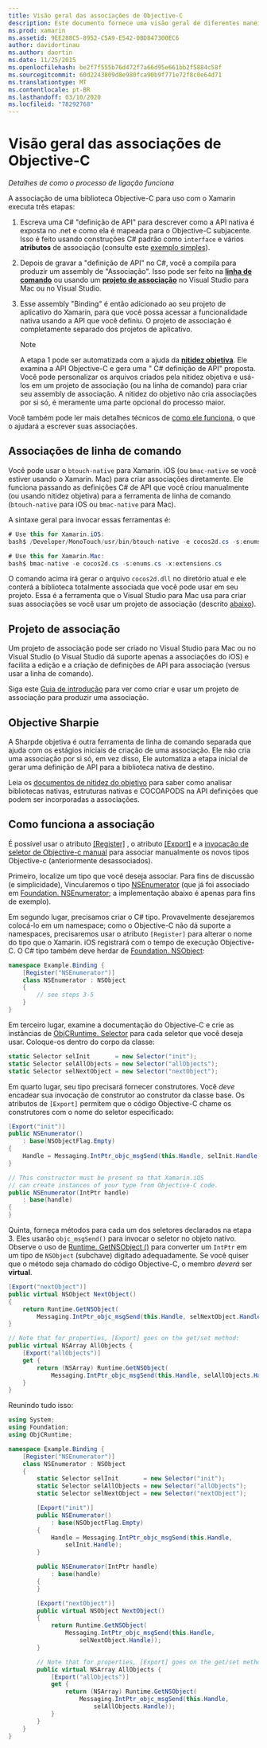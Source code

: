 ```yaml
---
title: Visão geral das associações de Objective-C
description: Este documento fornece uma visão geral de diferentes maneiras de C# criar associações para código Objective-C, incluindo associações de linha de comando, projetos de associação e nitidez objetiva. Ele também discute como a associação funciona.
ms.prod: xamarin
ms.assetid: 9EE288C5-8952-C5A9-E542-0BD847300EC6
author: davidortinau
ms.author: daortin
ms.date: 11/25/2015
ms.openlocfilehash: be2f7f555b76d472f7a66d95e661bb2f5884c58f
ms.sourcegitcommit: 60d2243809d8e980fca90b9f771e72f8c0e64d71
ms.translationtype: MT
ms.contentlocale: pt-BR
ms.lasthandoff: 03/10/2020
ms.locfileid: "78292768"
---
```

# <a name="overview-of-objective-c-bindings"></a>Visão geral das associações de Objective-C

_Detalhes de como o processo de ligação funciona_

A associação de uma biblioteca Objective-C para uso com o Xamarin executa três etapas:

1. Escreva uma C# "definição de API" para descrever como a API nativa é exposta no .net e como ela é mapeada para o Objective-C subjacente. Isso é feito usando construções C# padrão como `interface` e vários **atributos** de associação (consulte este [exemplo simples](~/cross-platform/macios/binding/objective-c-libraries.md#Binding_an_API)).

2. Depois de gravar a "definição de API" no C#, você a compila para produzir um assembly de "Associação". Isso pode ser feito na [**linha de comando**](#commandline) ou usando um [**projeto de associação**](#bindingproject) no Visual Studio para Mac ou no Visual Studio.

3. Esse assembly "Binding" é então adicionado ao seu projeto de aplicativo do Xamarin, para que você possa acessar a funcionalidade nativa usando a API que você definiu.
   O projeto de associação é completamente separado dos projetos de aplicativo.

   > [!NOTE]
   > A etapa 1 pode ser automatizada com a ajuda da [**nitidez objetiva**](#objectivesharpie). Ele examina a API Objective-C e gera uma " C# definição de API" proposta. Você pode personalizar os arquivos criados pela nitidez objetiva e usá-los em um projeto de associação (ou na linha de comando) para criar seu assembly de associação. A nitidez do objetivo não cria associações por si só, é meramente uma parte opcional do processo maior.

Você também pode ler mais detalhes técnicos de [como ele funciona](#howitworks), o que o ajudará a escrever suas associações.

<a name="Command_Line_Bindings" /><a name="commandline" />

## <a name="command-line-bindings"></a>Associações de linha de comando

Você pode usar o `btouch-native` para Xamarin. iOS (ou `bmac-native` se você estiver usando o Xamarin. Mac) para criar associações diretamente. Ele funciona passando as definições C# de API que você criou manualmente (ou usando nitidez objetiva) para a ferramenta de linha de comando (`btouch-native` para iOS ou `bmac-native` para Mac).

A sintaxe geral para invocar essas ferramentas é:

```csharp
# Use this for Xamarin.iOS:
bash$ /Developer/MonoTouch/usr/bin/btouch-native -e cocos2d.cs -s:enums.cs -x:extensions.cs
```

```csharp
# Use this for Xamarin.Mac:
bash$ bmac-native -e cocos2d.cs -s:enums.cs -x:extensions.cs
```

O comando acima irá gerar o arquivo `cocos2d.dll` no diretório atual e ele conterá a biblioteca totalmente associada que você pode usar em seu projeto. Essa é a ferramenta que o Visual Studio para Mac usa para criar suas associações se você usar um projeto de associação (descrito [abaixo](#bindingproject)).

<a name="bindingproject" />

## <a name="binding-project"></a>Projeto de associação

Um projeto de associação pode ser criado no Visual Studio para Mac ou no Visual Studio (o Visual Studio dá suporte apenas a associações do iOS) e facilita a edição e a criação de definições de API para associação (versus usar a linha de comando).

Siga este [Guia de introdução](~/cross-platform/macios/binding/objective-c-libraries.md#Getting_Started) para ver como criar e usar um projeto de associação para produzir uma associação.

<a name="objectivesharpie" />

## <a name="objective-sharpie"></a>Objective Sharpie

A Sharpde objetiva é outra ferramenta de linha de comando separada que ajuda com os estágios iniciais de criação de uma associação. Ele não cria uma associação por si só, em vez disso, Ele automatiza a etapa inicial de gerar uma definição de API para a biblioteca nativa de destino.

Leia os [documentos de nitidez do objetivo](~/cross-platform/macios/binding/objective-sharpie/index.md) para saber como analisar bibliotecas nativas, estruturas nativas e COCOAPODS na API definições que podem ser incorporadas a associações.

<a name="howitworks" />

## <a name="how-binding-works"></a>Como funciona a associação

É possível usar o atributo [[Register]](xref:Foundation.RegisterAttribute) , o atributo [[Export]](xref:Foundation.ExportAttribute) e a [invocação de seletor de Objective-c manual](~/ios/internals/objective-c-selectors.md) para associar manualmente os novos tipos Objective-c (anteriormente desassociados).

Primeiro, localize um tipo que você deseja associar. Para fins de discussão (e simplicidade), Vincularemos o tipo [NSEnumerator](https://developer.apple.com/documentation/foundation/nsenumerator) (que já foi associado em [Foundation. NSEnumerator](xref:Foundation.NSEnumerator); a implementação abaixo é apenas para fins de exemplo).

Em segundo lugar, precisamos criar o C# tipo. Provavelmente desejaremos colocá-lo em um namespace; como o Objective-C não dá suporte a namespaces, precisaremos usar o atributo `[Register]` para alterar o nome do tipo que o Xamarin. iOS registrará com o tempo de execução Objective-C. O C# tipo também deve herdar de [Foundation. NSObject](xref:Foundation.NSObject):

```csharp
namespace Example.Binding {
    [Register("NSEnumerator")]
    class NSEnumerator : NSObject
    {
        // see steps 3-5
    }
}
```

Em terceiro lugar, examine a documentação do Objective-C e crie as instâncias de [ObjCRuntime. Selector](xref:ObjCRuntime.Selector) para cada seletor que você deseja usar. Coloque-os dentro do corpo da classe:

```csharp
static Selector selInit       = new Selector("init");
static Selector selAllObjects = new Selector("allObjects");
static Selector selNextObject = new Selector("nextObject");
```

Em quarto lugar, seu tipo precisará fornecer construtores. Você *deve* encadear sua invocação de construtor ao construtor da classe base. Os atributos de `[Export]` permitem que o código Objective-C chame os construtores com o nome do seletor especificado:

```csharp
[Export("init")]
public NSEnumerator()
    : base(NSObjectFlag.Empty)
{
    Handle = Messaging.IntPtr_objc_msgSend(this.Handle, selInit.Handle);
}
```

```csharp
// This constructor must be present so that Xamarin.iOS
// can create instances of your type from Objective-C code.
public NSEnumerator(IntPtr handle)
    : base(handle)
{
}
```

Quinta, forneça métodos para cada um dos seletores declarados na etapa 3. Eles usarão `objc_msgSend()` para invocar o seletor no objeto nativo. Observe o uso de [Runtime. GetNSObject ()](xref:ObjCRuntime.Runtime.GetNSObject*) para converter um `IntPtr` em um tipo de `NSObject` (subchave) digitado adequadamente. Se você quiser que o método seja chamado do código Objective-C, o membro *deverá* ser **virtual**.

```csharp
[Export("nextObject")]
public virtual NSObject NextObject()
{
    return Runtime.GetNSObject(
        Messaging.IntPtr_objc_msgSend(this.Handle, selNextObject.Handle));
}
```

```csharp
// Note that for properties, [Export] goes on the get/set method:
public virtual NSArray AllObjects {
    [Export("allObjects")]
    get {
        return (NSArray) Runtime.GetNSObject(
            Messaging.IntPtr_objc_msgSend(this.Handle, selAllObjects.Handle));
    }
}
```

Reunindo tudo isso:

```csharp
using System;
using Foundation;
using ObjCRuntime;

namespace Example.Binding {
    [Register("NSEnumerator")]
    class NSEnumerator : NSObject
    {
        static Selector selInit       = new Selector("init");
        static Selector selAllObjects = new Selector("allObjects");
        static Selector selNextObject = new Selector("nextObject");

        [Export("init")]
        public NSEnumerator()
            : base(NSObjectFlag.Empty)
        {
            Handle = Messaging.IntPtr_objc_msgSend(this.Handle,
                selInit.Handle);
        }

        public NSEnumerator(IntPtr handle)
            : base(handle)
        {
        }

        [Export("nextObject")]
        public virtual NSObject NextObject()
        {
            return Runtime.GetNSObject(
                Messaging.IntPtr_objc_msgSend(this.Handle,
                    selNextObject.Handle));
        }

        // Note that for properties, [Export] goes on the get/set method:
        public virtual NSArray AllObjects {
            [Export("allObjects")]
            get {
                return (NSArray) Runtime.GetNSObject(
                    Messaging.IntPtr_objc_msgSend(this.Handle,
                        selAllObjects.Handle));
            }
        }
    }
}
```

